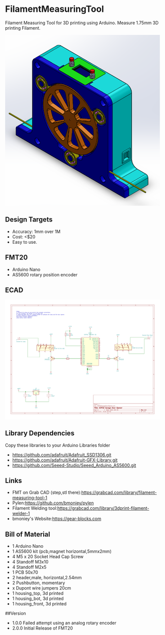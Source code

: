 # FilamentMeasuringTool
Filament Measuring Tool for 3D printing using Arduino.
Measure 1.75mm 3D printing Filament.

 ![MainPage](https://github.com/bmoniey/FilamentMeasuringTool/blob/main/gallery/fmt20_assy.png?raw=true)

## Design Targets

* Accuracy: 1mm over 1M
* Cost: <$20
* Easy to use.

## FMT20

* Arduino Nano
* AS5600 rotary position encoder 

## ECAD

![ECAD](https://github.com/bmoniey/ESP32GarageDoorOpener/blob/main/ecad/ESP32GarageDoorOpener/ESP32GarageDoorOpener.svg?raw=true)

## Library Dependencies

Copy these libraries to your Arduino Libraries folder

* https://github.com/adafruit/Adafruit_SSD1306.git
* https://github.com/adafruit/Adafruit-GFX-Library.git
* https://github.com/Seeed-Studio/Seeed_Arduino_AS5600.git

## Links

* FMT on Grab CAD (step,stl there):https://grabcad.com/library/filament-measuring-tool-1
* Pylen:https://github.com/bmoniey/pylen
* Filament Welding tool:https://grabcad.com/library/3dprint-filament-welder-1
* bmoniey's Website:https://gear-blocks.com

## Bill of Material

- 1 Arduino Nano
- 1 AS5600 kit (pcb,magnet horizontal,5mmx2mm)
- 4 M5 x 20 Socket Head Cap Screw
- 4 Standoff M3x10
- 4 Standoff M2x5
- 1 PCB 50x70
- 2 header,male, horizontal,2.54mm 
- 2 Pushbutton, momentary
- x Dupont wire jumpers 20cm
- 1 housing_top, 3d printed
- 1 housing_bot, 3d printed
- 1 housing_front, 3d printed

##Version

- 1.0.0 Failed attempt using an analog rotary encoder
- 2.0.0 Initial Release of FMT20
